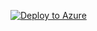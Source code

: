 [![Deploy to Azure](http://azuredeploy.net/deploybutton.png)](https://portal.azure.com/#create/Microsoft.Template/uri/https%3A%2F%2Fraw.githubusercontent.com%2Fcodemazecsg%2FHPC-Templates%2fmaster%2FADDSDeploy2012%2Faddssetup.json)